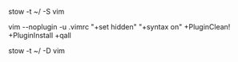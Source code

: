 stow -t ~/ -S vim

vim --noplugin -u .vimrc "+set hidden" "+syntax on" +PluginClean! +PluginInstall +qall

stow -t ~/ -D vim
